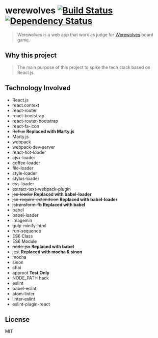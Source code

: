 werewolves [![Build Status][ci-image]][ci-url] [![Dependency Status][depstat-image]][depstat-url]
================

> Werewolves is a web app that work as judge for [Werewolves] board game.

## Why this project

> The main purpose of this project to spike the tech stack based on React.js.

## Technology Involved

* React.js
* react.context
* react-router
* react-bootstrap
* react-router-bootstrap
* react-fa-icon
* <del>Reflux</del> **Replaced with Marty.js**
* Marty.js
* webpack
* webpack-dev-server
* react-hot-loader
* cjsx-loader
* coffee-loader
* file-loader
* style-loader
* stylus-loader
* css-loader
* extract-text-webpack-plugin
* <del>jsx-loader</del> **Replaced with babel-loader**
* <del>jsx-require-extendsion</del> **Replaced with babel-loader**
* <del>jstransform-fb</del> **Replaced with babel**
* babel
* babel-loader
* imagemin
* gulp-minify-html
* run-sequence
* ES6 Class
* ES6 Module
* <del>node-jsx</del> **Replaced with babel**
* <del>jest</del> **Replaced with mocha & sinon**
* mocha
* sinon
* chai
* approot **Test Only**
* NODE_PATH hack
* eslint
* babel-eslint
* atom-linter
* linter-eslint
* eslint-plugin-react

## License
MIT

[homepage]: https://github.com/timnew/werewolves

[ci-url]: https://drone.io/github.com/timnew/werewolves/latest
[ci-image]: https://drone.io/github.com/timnew/werewolves/status.png

[depstat-url]: https://gemnasium.com/timnew/werewolves
[depstat-image]: http://img.shields.io/gemnasium/timnew/werewolves.svg?style=flat

[Werewolves]: http://fr.wikipedia.org/wiki/Les_Loups-garous_de_Thiercelieux
